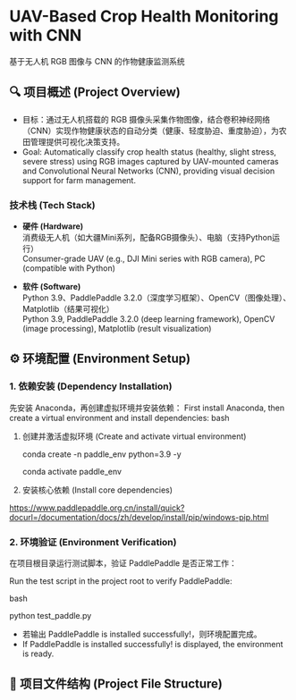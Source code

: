# UAV-Based Crop Health Monitoring with CNN
基于无人机 RGB 图像与 CNN 的作物健康监测系统
## 🔍 项目概述 (Project Overview)
- 目标：通过无人机搭载的 RGB 摄像头采集作物图像，结合卷积神经网络（CNN）实现作物健康状态的自动分类（健康、轻度胁迫、重度胁迫），为农田管理提供可视化决策支持。
- Goal: Automatically classify crop health status (healthy, slight stress, severe stress) using RGB images captured by UAV-mounted cameras and Convolutional Neural Networks (CNN), providing visual decision support for farm management.
### 技术栈 (Tech Stack)  
- **硬件 (Hardware)**  
  消费级无人机（如大疆Mini系列，配备RGB摄像头）、电脑（支持Python运行）  
  Consumer-grade UAV (e.g., DJI Mini series with RGB camera), PC (compatible with Python)  

- **软件 (Software)**  
  Python 3.9、PaddlePaddle 3.2.0（深度学习框架）、OpenCV（图像处理）、Matplotlib（结果可视化）  
  Python 3.9, PaddlePaddle 3.2.0 (deep learning framework), OpenCV (image processing), Matplotlib (result visualization)  
## ⚙️ 环境配置 (Environment Setup)
### 1. 依赖安装 (Dependency Installation)
先安装 Anaconda，再创建虚拟环境并安装依赖：
First install Anaconda, then create a virtual environment and install dependencies:
bash
 1. 创建并激活虚拟环境 (Create and activate virtual environment)

    conda create -n paddle_env python=3.9 -y
    
    conda activate paddle_env

 3. 安装核心依赖 (Install core dependencies)

https://www.paddlepaddle.org.cn/install/quick?docurl=/documentation/docs/zh/develop/install/pip/windows-pip.html
### 2. 环境验证 (Environment Verification)
在项目根目录运行测试脚本，验证 PaddlePaddle 是否正常工作：

Run the test script in the project root to verify PaddlePaddle:

bash

python test_paddle.py
- 若输出 PaddlePaddle is installed successfully!，则环境配置完成。
- If PaddlePaddle is installed successfully! is displayed, the environment is ready.
## 📂 项目文件结构 (Project File Structure)
